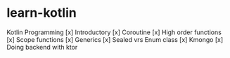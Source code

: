 # learn-kotlin
Kotlin Programming
[x] Introductory
[x] Coroutine
[x] High order functions
[x] Scope functions
[x] Generics
[x] Sealed vrs Enum class
[x] Kmongo
[x] Doing backend with ktor
